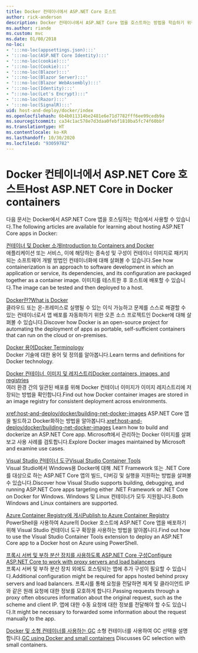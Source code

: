 ```yaml
---
title: Docker 컨테이너에서 ASP.NET Core 호스트
author: rick-anderson
description: Docker 컨테이너에서 ASP.NET Core 앱을 호스트하는 방법을 학습하기 위한 리소스 링크를 검색합니다.
ms.author: riande
ms.custom: mvc
ms.date: 01/08/2018
no-loc:
- ':::no-loc(appsettings.json):::'
- ':::no-loc(ASP.NET Core Identity):::'
- ':::no-loc(cookie):::'
- ':::no-loc(Cookie):::'
- ':::no-loc(Blazor):::'
- ':::no-loc(Blazor Server):::'
- ':::no-loc(Blazor WebAssembly):::'
- ':::no-loc(Identity):::'
- ":::no-loc(Let's Encrypt):::"
- ':::no-loc(Razor):::'
- ':::no-loc(SignalR):::'
uid: host-and-deploy/docker/index
ms.openlocfilehash: 6b4b011314be2481e6e71d7782fff6ee99cedb9a
ms.sourcegitcommit: ca34c1ac578e7d3daa0febf1810ba5fc74f60bbf
ms.translationtype: HT
ms.contentlocale: ko-KR
ms.lasthandoff: 10/30/2020
ms.locfileid: "93059782"
---
```

# <a name="host-aspnet-core-in-docker-containers"></a><span data-ttu-id="23fa2-103">Docker 컨테이너에서 ASP.NET Core 호스트</span><span class="sxs-lookup"><span data-stu-id="23fa2-103">Host ASP.NET Core in Docker containers</span></span>

<span data-ttu-id="23fa2-104">다음 문서는 Docker에서 ASP.NET Core 앱을 호스팅하는 학습에서 사용할 수 있습니다.</span><span class="sxs-lookup"><span data-stu-id="23fa2-104">The following articles are available for learning about hosting ASP.NET Core apps in Docker:</span></span>

[<span data-ttu-id="23fa2-105">컨테이너 및 Docker 소개</span><span class="sxs-lookup"><span data-stu-id="23fa2-105">Introduction to Containers and Docker</span></span>](/dotnet/standard/microservices-architecture/container-docker-introduction/index)  
<span data-ttu-id="23fa2-106">애플리케이션 또는 서비스, 이에 해당하는 종속성 및 구성이 컨테이너 이미지로 패키지되는 소프트웨어 개발 방법인 컨테이너화에 대해 살펴볼 수 있습니다.</span><span class="sxs-lookup"><span data-stu-id="23fa2-106">See how containerization is an approach to software development in which an application or service, its dependencies, and its configuration are packaged together as a container image.</span></span> <span data-ttu-id="23fa2-107">이미지를 테스트한 후 호스트에 배포할 수 있습니다.</span><span class="sxs-lookup"><span data-stu-id="23fa2-107">The image can be tested and then deployed to a host.</span></span>

[<span data-ttu-id="23fa2-108">Docker란?</span><span class="sxs-lookup"><span data-stu-id="23fa2-108">What is Docker</span></span>](/dotnet/standard/microservices-architecture/container-docker-introduction/docker-defined)  
<span data-ttu-id="23fa2-109">클라우드 또는 온-프레미스로 실행될 수 있는 이식 가능하고 문제를 스스로 해결할 수 있는 컨테이너로서 앱 배포를 자동화하기 위한 오픈 소스 프로젝트인 Docker에 대해 살펴볼 수 있습니다.</span><span class="sxs-lookup"><span data-stu-id="23fa2-109">Discover how Docker is an open-source project for automating the deployment of apps as portable, self-sufficient containers that can run on the cloud or on-premises.</span></span>

[<span data-ttu-id="23fa2-110">Docker 용어</span><span class="sxs-lookup"><span data-stu-id="23fa2-110">Docker Terminology</span></span>](/dotnet/standard/microservices-architecture/container-docker-introduction/docker-terminology)  
<span data-ttu-id="23fa2-111">Docker 기술에 대한 용어 및 정의를 알아봅니다.</span><span class="sxs-lookup"><span data-stu-id="23fa2-111">Learn terms and definitions for Docker technology.</span></span>

[<span data-ttu-id="23fa2-112">Docker 컨테이너, 이미지 및 레지스트리</span><span class="sxs-lookup"><span data-stu-id="23fa2-112">Docker containers, images, and registries</span></span>](/dotnet/standard/microservices-architecture/container-docker-introduction/docker-containers-images-registries)  
<span data-ttu-id="23fa2-113">여러 환경 간의 일관된 배포를 위해 Docker 컨테이너 이미지가 이미지 레지스트리에 저장되는 방법을 확인합니다.</span><span class="sxs-lookup"><span data-stu-id="23fa2-113">Find out how Docker container images are stored in an image registry for consistent deployment across environments.</span></span>

<span data-ttu-id="23fa2-114"><xref:host-and-deploy/docker/building-net-docker-images> ASP.NET Core 앱을 빌드하고 Docker화하는 방법을 알아봅니다.</span><span class="sxs-lookup"><span data-stu-id="23fa2-114"><xref:host-and-deploy/docker/building-net-docker-images> Learn how to build and dockerize an ASP.NET Core app.</span></span> <span data-ttu-id="23fa2-115">Microsoft에서 관리하는 Docker 이미지를 살펴보고 사용 사례를 검토합니다.</span><span class="sxs-lookup"><span data-stu-id="23fa2-115">Explore Docker images maintained by Microsoft and examine use cases.</span></span>

[<span data-ttu-id="23fa2-116">Visual Studio 컨테이너 도구</span><span class="sxs-lookup"><span data-stu-id="23fa2-116">Visual Studio Container Tools</span></span>](xref:host-and-deploy/docker/visual-studio-tools-for-docker)  
<span data-ttu-id="23fa2-117">Visual Studio에서 Windows용 Docker에 대해 .NET Framework 또는 .NET Core를 대상으로 하는 ASP.NET Core 앱의 빌드, 디버깅 및 실행을 지원하는 방법을 살펴볼 수 있습니다.</span><span class="sxs-lookup"><span data-stu-id="23fa2-117">Discover how Visual Studio supports building, debugging, and running ASP.NET Core apps targeting either .NET Framework or .NET Core on Docker for Windows.</span></span> <span data-ttu-id="23fa2-118">Windows 및 Linux 컨테이너가 모두 지원됩니다.</span><span class="sxs-lookup"><span data-stu-id="23fa2-118">Both Windows and Linux containers are supported.</span></span>

[<span data-ttu-id="23fa2-119">Azure Container Registry에 게시</span><span class="sxs-lookup"><span data-stu-id="23fa2-119">Publish to Azure Container Registry</span></span>](/azure/vs-azure-tools-docker-hosting-web-apps-in-docker)  
<span data-ttu-id="23fa2-120">PowerShell을 사용하여 Azure의 Docker 호스트에 ASP.NET Core 앱을 배포하기 위해 Visual Studio 컨테이너 도구 확장을 사용하는 방법을 알아봅니다.</span><span class="sxs-lookup"><span data-stu-id="23fa2-120">Find out how to use the Visual Studio Container Tools extension to deploy an ASP.NET Core app to a Docker host on Azure using PowerShell.</span></span>

[<span data-ttu-id="23fa2-121">프록시 서버 및 부하 분산 장치를 사용하도록 ASP.NET Core 구성</span><span class="sxs-lookup"><span data-stu-id="23fa2-121">Configure ASP.NET Core to work with proxy servers and load balancers</span></span>](xref:host-and-deploy/proxy-load-balancer)  
<span data-ttu-id="23fa2-122">프록시 서버 및 부하 분산 장치 외에도 호스팅되는 앱에 추가 구성이 필요할 수 있습니다.</span><span class="sxs-lookup"><span data-stu-id="23fa2-122">Additional configuration might be required for apps hosted behind proxy servers and load balancers.</span></span> <span data-ttu-id="23fa2-123">프록시를 통해 요청을 전달하면 체계 및 클라이언트 IP와 같은 원래 요청에 대한 정보를 모호하게 합니다.</span><span class="sxs-lookup"><span data-stu-id="23fa2-123">Passing requests through a proxy often obscures information about the original request, such as the scheme and client IP.</span></span> <span data-ttu-id="23fa2-124">앱에 대한 수동 요청에 대한 정보를 전달해야 할 수도 있습니다.</span><span class="sxs-lookup"><span data-stu-id="23fa2-124">It might be necessary to forwarded some information about the request manually to the app.</span></span>

<span data-ttu-id="23fa2-125">[Docker 및 소형 컨테이너를 사용하는 GC](xref:performance/memory#sc) 소형 컨테이너를 사용하여 GC 선택을 설명합니다.</span><span class="sxs-lookup"><span data-stu-id="23fa2-125">[GC using Docker and small containers](xref:performance/memory#sc) Discusses GC selection with small containers.</span></span>